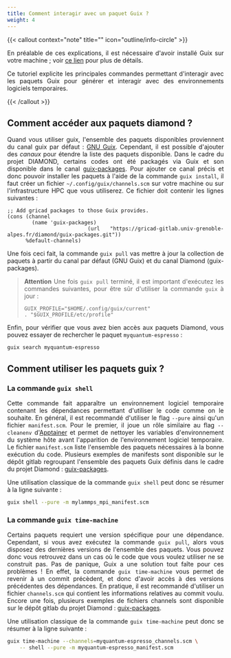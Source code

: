 ```yaml
---
title: Comment interagir avec un paquet Guix ?
weight: 4
---
```


<div align="justify">

{{< callout context="note" title="" icon="outline/info-circle" >}}

En préalable de ces explications, il est nécessaire d'avoir installé Guix sur votre machine ; voir [ce lien](/documentation/install/install_guix/) pour plus de détails.

Ce tutoriel explicite les principales commandes permettant d'interagir avec les paquets Guix pour générer et interagir avec des environnements logiciels temporaires.

{{< /callout >}}

## Comment accéder aux paquets diamond ?

Quand vous utiliser guix, l'ensemble des paquets disponibles proviennent du canal guix par défaut : [GNU Guix](https://hpc.guix.info/browse). Cependant, il est possible d'ajouter des *canaux* pour étendre la liste des paquets disponible. Dans le cadre du projet DIAMOND, certains codes ont été packagés via Guix et son disponible dans le canal [guix-packages](https://gricad-gitlab.univ-grenoble-alpes.fr/diamond/guix-packages). Pour ajouter ce canal précis et donc pouvoir installer les paquets à l'aide de la commande `guix install`, il faut créer un fichier `~/.config/guix/channels.scm` sur votre machine ou sur l'infrastructure HPC que vous utiliserez. Ce fichier doit contenir les lignes suivantes : 

```
;; Add gricad packages to those Guix provides.
(cons (channel
        (name 'guix-packages)
        (url "https://gricad-gitlab.univ-grenoble-alpes.fr/diamond/guix-packages.git"))
      %default-channels)
```

Une fois ceci fait, la commande `guix pull` vas mettre à jour la collection de paquets à partir du canal par défaut (GNU Guix) et du canal Diamond (guix-packages).  

> **Attention** Une fois `guix pull` terminé, il est important d'exécutez les commandes suivantes, pour être sûr d'utiliser la commande `guix` à jour :  
>
>```
>GUIX_PROFILE="$HOME/.config/guix/current"
>. "$GUIX_PROFILE/etc/profile"
>```

Enfin, pour vérifier que vous avez bien accès aux paquets Diamond, vous pouvez essayer de rechercher le paquet `myquantum-espresso` :

```
guix search myquantum-espresso
```

## Comment utiliser les paquets guix ?

### La commande `guix shell`

Cette commande fait apparaître un environnement logiciel temporaire contenant les dépendances permettant d'utiliser le code comme on le souhaite. En général, il est recommandé d'utiliser le flag `--pure` ainsi qu'un fichier `manifest.scm`. Pour le premier, il joue un rôle similaire au flag `--cleanenv` d'[Apptainer](/documentation/use/apptainer-isolation-flags/) et permet de nettoyer les variables d'environnement du système hôte avant l'apparition de l'environnement logiciel temporaire. Le fichier `manifest.scm` liste l'ensemble des paquets nécessaires à la bonne exécution du code. Plusieurs exemples de manifests sont disponible sur le dépôt gitlab regroupant l'ensemble des paquets Guix définis dans le cadre du projet Diamond : [guix-packages](https://gricad-gitlab.univ-grenoble-alpes.fr/diamond/guix-packages/-/tree/master/manifests?ref_type=heads).

Une utilisation classique de la commande `guix shell` peut donc se résumer à la ligne suivante :

```bash
guix shell --pure -m mylammps_mpi_manifest.scm
```

### La commande `guix time-machine`

Certains paquets requiert une version spécifique pour une dépendance. Cependant, si vous avez exécutez la commande `guix pull`, alors vous disposez des dernières versions de l'ensemble des paquets. Vous pouvez donc vous retrouvez dans un cas où le code que vous voulez utiliser ne se construit pas. Pas de panique, Guix a une solution tout faîte pour ces problèmes ! En effet, la commande `guix time-machine` vous permet de revenir à un commit précèdent, et donc d'avoir accès à des versions précédentes des dépendances. En pratique, il est recommandé d'utiliser un fichier `channels.scm` qui contient les informations relatives au commit voulu. Encore une fois, plusieurs exemples de fichiers channels sont disponible sur le dépôt gitlab du projet Diamond : [guix-packages](https://gricad-gitlab.univ-grenoble-alpes.fr/diamond/guix-packages/-/tree/master/manifests/with_time_machine?ref_type=heads).

Une utilisation classique de la commande `guix time-machine` peut donc se résumer à la ligne suivante :

```bash
guix time-machine --channels=myquantum-espresso_channels.scm \
    -- shell --pure -m myquantum-espresso_manifest.scm
```

</div>